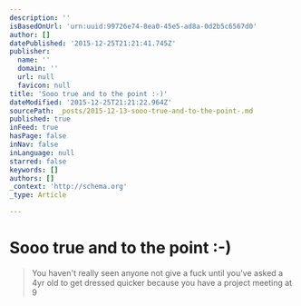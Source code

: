 ```yaml
---
description: ''
isBasedOnUrl: 'urn:uuid:99726e74-8ea0-45e5-ad8a-0d2b5c6567d0'
author: []
datePublished: '2015-12-25T21:21:41.745Z'
publisher:
  name: ''
  domain: ''
  url: null
  favicon: null
title: 'Sooo true and to the point :-)'
dateModified: '2015-12-25T21:21:22.964Z'
sourcePath: _posts/2015-12-13-sooo-true-and-to-the-point-.md
published: true
inFeed: true
hasPage: false
inNav: false
inLanguage: null
starred: false
keywords: []
authors: []
_context: 'http://schema.org'
_type: Article

---
```

# Sooo true and to the point :-)

> You haven't really seen anyone not give a fuck until you've asked a 4yr old to get dressed quicker because you have a project meeting at 9